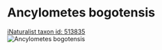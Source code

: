 
Ancylometes bogotensis
======================
  
[iNaturalist taxon id: 513835](https://www.inaturalist.org/taxa/513835)  
![Ancylometes bogotensis](https://inaturalist-open-data.s3.amazonaws.com/photos/32124914/medium.jpg)
